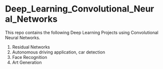 # Deep_Learning_Convolutional_Neural_Networks
This repo contains the following Deep Learning Projects using Convolutional Neural Networks.
1. Residual Networks
2. Autonomous driving application, car detection
3. Face Recognition
4. Art Generation
